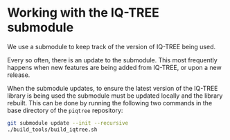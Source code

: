 # Working with the IQ-TREE submodule

We use a submodule to keep track of the version of IQ-TREE being used.

Every so often, there is an update to the submodule.
This most frequently happens when new features are being added from IQ-TREE, or
upon a new release.

When the submodule updates, to ensure the latest version of the IQ-TREE library is being used
the submodule must be updated locally and the library rebuilt. This can be done by running the
following two commands in the base directory of the `piqtree` repository:

```bash
git submodule update --init --recursive
./build_tools/build_iqtree.sh
```
